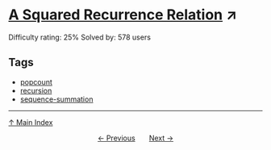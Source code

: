 # [A Squared Recurrence Relation](https://projecteuler.net/problem=759) ↗️

Difficulty rating: 25%
Solved by: 578 users
## Tags

- [popcount](../tags/popcount.md)
- [recursion](../tags/recursion.md)
- [sequence-summation](../tags/sequence-summation.md)



---

[↑ Main Index](../README.md)


<div align=center><a href='758.md'>← Previous</a> &nbsp;&nbsp; &nbsp;&nbsp;  <a href='760.md'>Next →</a></div>
